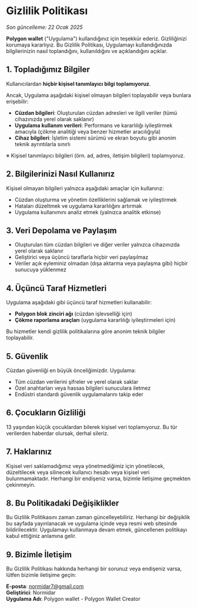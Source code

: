 # Gizlilik Politikası

_Son güncelleme: 22 Ocak 2025_

**Polygon wallet** ("Uygulama") kullandığınız için teşekkür ederiz. Gizliliğinizi korumaya kararlıyız. Bu Gizlilik Politikası, Uygulamayı kullandığınızda bilgilerinizin nasıl toplandığını, kullanıldığını ve açıklandığını açıklar.

## 1. Topladığımız Bilgiler

Kullanıcılardan **hiçbir kişisel tanımlayıcı bilgi toplamıyoruz**.

Ancak, Uygulama aşağıdaki kişisel olmayan bilgileri toplayabilir veya bunlara erişebilir:

- **Cüzdan bilgileri**: Oluşturulan cüzdan adresleri ve ilgili veriler (tümü cihazınızda yerel olarak saklanır)
- **Uygulama kullanım verileri**: Performans ve kararlılığı iyileştirmek amacıyla (çökme analitiği veya benzer hizmetler aracılığıyla)
- **Cihaz bilgileri**: İşletim sistemi sürümü ve ekran boyutu gibi anonim teknik ayrıntılarla sınırlı

※ Kişisel tanımlayıcı bilgileri (örn. ad, adres, iletişim bilgileri) toplamıyoruz.

## 2. Bilgilerinizi Nasıl Kullanırız

Kişisel olmayan bilgileri yalnızca aşağıdaki amaçlar için kullanırız:

- Cüzdan oluşturma ve yönetim özelliklerini sağlamak ve iyileştirmek
- Hataları düzeltmek ve uygulama kararlılığını artırmak
- Uygulama kullanımını analiz etmek (yalnızca analitik etkinse)

## 3. Veri Depolama ve Paylaşım

- Oluşturulan tüm cüzdan bilgileri ve diğer veriler yalnızca cihazınızda yerel olarak saklanır
- Geliştirici veya üçüncü taraflarla hiçbir veri paylaşılmaz
- Veriler açık eyleminiz olmadan (dışa aktarma veya paylaşma gibi) hiçbir sunucuya yüklenmez

## 4. Üçüncü Taraf Hizmetleri

Uygulama aşağıdaki gibi üçüncü taraf hizmetleri kullanabilir:

- **Polygon blok zinciri ağı** (cüzdan işlevselliği için)
- **Çökme raporlama araçları** (uygulama kararlılığı iyileştirmeleri için)

Bu hizmetler kendi gizlilik politikalarına göre anonim teknik bilgiler toplayabilir.

## 5. Güvenlik

Cüzdan güvenliği en büyük önceliğimizdir. Uygulama:

- Tüm cüzdan verilerini şifreler ve yerel olarak saklar
- Özel anahtarları veya hassas bilgileri sunuculara iletmez
- Endüstri standardı güvenlik uygulamalarını takip eder

## 6. Çocukların Gizliliği

13 yaşından küçük çocuklardan bilerek kişisel veri toplamıyoruz. Bu tür verilerden haberdar olursak, derhal sileriz.

## 7. Haklarınız

Kişisel veri saklamadığımız veya yönetmediğimiz için yönetilecek, düzeltilecek veya silinecek kullanıcı hesabı veya kişisel veri bulunmamaktadır. Herhangi bir endişeniz varsa, bizimle iletişime geçmekten çekinmeyin.

## 8. Bu Politikadaki Değişiklikler

Bu Gizlilik Politikasını zaman zaman güncelleyebiliriz. Herhangi bir değişiklik bu sayfada yayınlanacak ve uygulama içinde veya resmi web sitesinde bildirilecektir. Uygulamayı kullanmaya devam etmek, güncellenen politikayı kabul ettiğiniz anlamına gelir.

## 9. Bizimle İletişim

Bu Gizlilik Politikası hakkında herhangi bir sorunuz veya endişeniz varsa, lütfen bizimle iletişime geçin:

**E-posta**: normidar7@gmail.com  
**Geliştirici**: Normidar  
**Uygulama Adı**: Polygon wallet - Polygon Wallet Creator
